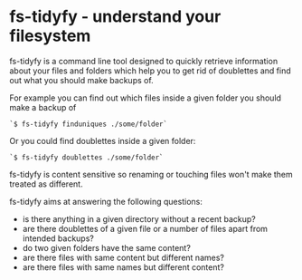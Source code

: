 fs-tidyfy - understand your filesystem
======================================

fs-tidyfy is a command line tool designed to quickly retrieve information
about your files and folders which help you to get rid of doublettes and
find out what you should make backups of.

For example you can find out which files inside a given folder you should
make a backup of

    `$ fs-tidyfy finduniques ./some/folder`

Or you could find doublettes inside a given folder:

    `$ fs-tidyfy doublettes ./some/folder`

fs-tidyfy is content sensitive so renaming or touching files won't make them
treated as different.


fs-tidyfy aims at answering the following questions:

* is there anything in a given directory without a recent backup?
* are there doublettes of a given file or a number of files apart from 
  intended backups?
* do two given folders have the same content?
* are there files with same content but different names?
* are there files with same names but different content?

